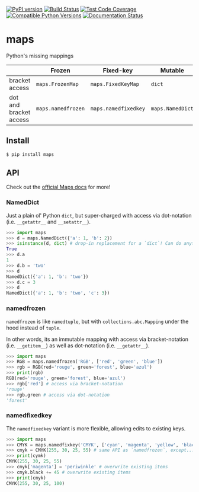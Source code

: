 [![PyPI version](https://badge.fury.io/py/maps.svg)](https://badge.fury.io/py/maps)
[![Build Status](https://travis-ci.org/pcattori/maps.svg?branch=master)](https://travis-ci.org/pcattori/maps)
[![Test Code Coverage](https://codecov.io/gh/pcattori/maps/branch/master/graph/badge.svg)](https://codecov.io/gh/pcattori/maps)
[![Compatible Python Versions](https://img.shields.io/pypi/pyversions/maps.svg)](https://pypi.python.org/pypi/maps)
[![Documentation Status](https://readthedocs.org/projects/maps/badge/?version=latest)](http://maps.readthedocs.io/en/latest/?badge=latest)

# maps

Python's missing mappings

|                        | Frozen             | Fixed-key            | Mutable          |
| ---                    | ---                | ---                  | ---              |
| bracket access         | `maps.FrozenMap`   | `maps.FixedKeyMap`   | `dict`           |
| dot and bracket access | `maps.namedfrozen` | `maps.namedfixedkey` | `maps.NamedDict` |

## Install

```sh
$ pip install maps
```
## API

Check out the [official Maps docs](http://maps.readthedocs.io/) for more!

### NamedDict

Just a plain ol' Python `dict`, but super-charged with access via dot-notation
(i.e. `__getattr__` and `__setattr__`).

```python
>>> import maps
>>> d = maps.NamedDict({'a': 1, 'b': 2})
>>> isinstance(d, dict) # drop-in replacement for a `dict`! Can do anything a `dict` can!
True
>>> d.a
1
>>> d.b = 'two'
>>> d
NamedDict({'a': 1, 'b': 'two'})
>>> d.c = 3
>>> d
NamedDict({'a': 1, 'b': 'two', 'c': 3})
```

### namedfrozen

`namedfrozen` is like `namedtuple`, but with `collections.abc.Mapping` under the
hood instead of `tuple`.

In other words, its an immutable mapping with access via bracket-notation
(i.e. `__getitem__`) as well as dot-notation (i.e. `__getattr__`).

```python
>>> import maps
>>> RGB = maps.namedfrozen('RGB', ['red', 'green', 'blue'])
>>> rgb = RGB(red='rouge', green='forest', blue='azul')
>>> print(rgb)
RGB(red='rouge', green='forest', blue='azul')
>>> rgb['red'] # access via bracket-notation
'rouge'
>>> rgb.green # access via dot-notation
'forest'
```

### namedfixedkey

The `namedfixedkey` variant is more flexible, allowing edits to existing keys.

```python
>>> import maps
>>> CMYK = maps.namedfixkey('CMYK', ['cyan', 'magenta', 'yellow', 'black'])
>>> cmyk = CMYK(255, 30, 25, 55) # same API as `namedfrozen`, except...
>>> print(cymk)
CMYK(255, 30, 25, 55)
>>> cmyk['magenta'] = 'periwinkle' # overwrite existing items
>>> cmyk.black += 45 # overwrite existing items
>>> print(cmyk)
CMYK(255, 30, 25, 100)
```
